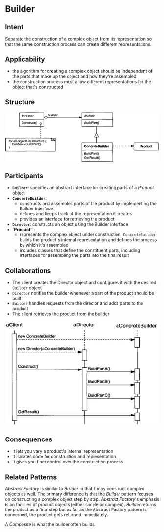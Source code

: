 # Builder

## Intent

Separate the construction of a complex object from its representation so that the same construction process can create different representations.

## Applicability

* the algorithm for creating a complex object should be independent of the parts that make up the object and how they're assembled
* the construction process must allow different representations for the object that's constructed

## Structure

![Image of the structure for the Builder Patter](./image/builder_structure.png "Structure for the Builder Patter")

## Participants

* **`Builder`**: specifies an abstract interface for creating parts of a *Product* object
* **`ConcreteBuilder`**:
  - constructs and assembles parts of the product by implementing the Builder interface
  - defines and keeps track of the representation it creates
  - provides an interface for retrieving the product
* **`Director`**: constructs an object using the Builder interface
* **`Product``**:
  - represents the complex object under construction. `ConcreteBuilder` builds the product's internal representation and defines the process by which it's assembled
  - includes classes that define the constituent parts, including interfaces for assembling the parts into the final result

## Collaborations

* The client creates the Director object and configures it with the desired `Builder` object
* `Director` notifies the builder whenever a part of the product should be built
* `Builder` handles requests from the director and adds parts to the product
* The client retrieves the product from the builder

![Image of a sequence using the Builder Patter](./image/builder_sequence.png "Sequence of a usage of the Builder Patter")

## Consequences

* It lets you vary a product's internal representation
* It isolates code for construction and representation
* It gives you finer control over the construction process

## Related Patterns

*Abstract Factory* is similar to *Builder* in that it may construct complex objects as well. The primary difference is that the *Builder* pattern focuses on constructing a complex object step by step. *Abstract Factory*'s emphasis is on families of product objects (either simple or complex). *Builder* returns the product as a final step but as far as the Abstract Factory pattern is concerned, the product gets returned immediately.

A *Composite* is what the builder often builds.


